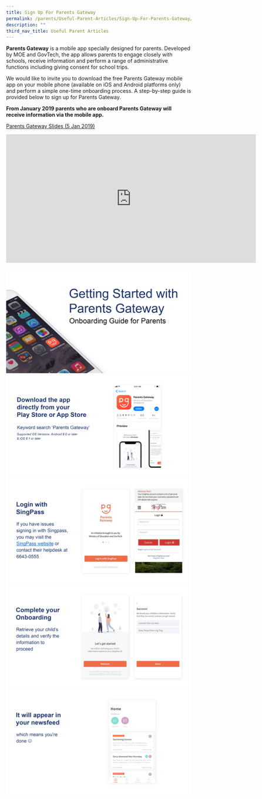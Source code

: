```yaml
---
title: Sign Up For Parents Gateway
permalink: /parents/Useful-Parent-Articles/Sign-Up-For-Parents-Gateway/
description: ""
third_nav_title: Useful Parent Articles
---
```

**Parents Gateway** is a mobile app specially designed for parents. Developed by MOE and GovTech, the app allows parents to engage closely with schools, receive information and perform a range of administrative functions including giving consent for school trips.

We would like to invite you to download the free Parents Gateway mobile app on your mobile phone (available on iOS and Android platforms only) and perform a simple one-time onboarding process. A step-by-step guide is provided below to sign up for Parents Gateway.

**From January 2019 parents who are onboard Parents Gateway will receive information via the mobile app.**

[Parents Gateway Slides (5 Jan 2019)](/files/SGS-Parents-Gateway-Slides.pdf)

<iframe width="680" height="350" src="https://www.youtube.com/embed/tW9jwyuovOo" title="Parents Gateway Onboarding video for Parents" frameborder="0" allow="accelerometer; autoplay; clipboard-write; encrypted-media; gyroscope; picture-in-picture; web-share" allowfullscreen></iframe>

![](/images/PG1.png)
![](/images/PG2.png)
![](/images/PG3.png)
![](/images/PG4.png)
![](/images/PG5.png)